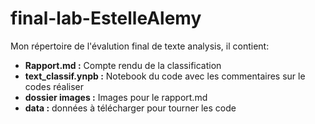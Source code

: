 # final-lab-EstelleAlemy

Mon répertoire de l'évalution final de texte analysis, il contient:
* **Rapport.md :**  Compte rendu de la classification
* **text_classif.ynpb :** Notebook du code avec les commentaires sur le codes réaliser
* **dossier images :** Images pour le rapport.md
* **data :** données à télécharger pour tourner les code

